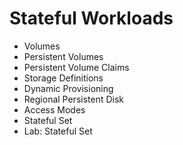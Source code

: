# Stateful Workloads

* Volumes
* Persistent Volumes
* Persistent Volume Claims
* Storage Definitions
* Dynamic Provisioning
* Regional Persistent Disk
* Access Modes
* Stateful Set
* Lab: Stateful Set